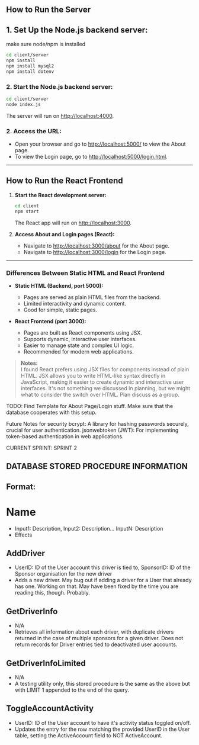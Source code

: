 ## How to Run the Server

## 1. Set Up the Node.js backend server:
make sure node/npm is installed

```sh
cd client/server
npm install
npm install mysql2
npm install dotenv
```

### 2. Start the Node.js backend server:
```sh
cd client/server
node index.js
```
The server will run on [http://localhost:4000](http://localhost:4000).

### 2. Access the URL:
- Open your browser and go to [http://localhost:5000/](http://localhost:5000/) to view the About page.
- To view the Login page, go to [http://localhost:5000/login.html](http://localhost:5000/login.html).

---

## How to Run the React Frontend

1. **Start the React development server:**
   ```sh
   cd client
   npm start
   ```
   The React app will run on [http://localhost:3000](http://localhost:3000/).

2. **Access About and Login pages (React):**
   - Navigate to [http://localhost:3000/about](http://localhost:3000/about) for the About page.
   - Navigate to [http://localhost:3000/login](http://localhost:3000/login) for the Login page.

---

### Differences Between Static HTML and React Frontend

- **Static HTML (Backend, port 5000):**
  - Pages are served as plain HTML files from the backend.
  - Limited interactivity and dynamic content.
  - Good for simple, static pages.

- **React Frontend (port 3000):**
  - Pages are built as React components using JSX.
  - Supports dynamic, interactive user interfaces.
  - Easier to manage state and complex UI logic.
  - Recommended for modern web applications.

> **Notes:**  
> I found React prefers using JSX files for components instead of plain HTML. JSX allows you to write HTML-like syntax directly in JavaScript, making it easier to create dynamic and interactive user interfaces. It's not something we discussed in planning, but we might what to consider the switch over HTML. Plan discuss as a group. 

TODO: Find Template for About Page/Login stuff. 
Make sure that the database cooperates with this setup.  

Future Notes for security
bcrypt: A library for hashing passwords securely, crucial for user authentication.
jsonwebtoken (JWT): For implementing token-based authentication in web applications.

CURRENT SPRINT: SPRINT 2

## DATABASE STORED PROCEDURE INFORMATION
## Format:
# Name
- Input1: Description, Input2: Description... InputN: Description
- Effects

## AddDriver
- UserID: ID of the User account this driver is tied to, SponsorID: ID of the Sponsor organisation for the new driver
- Adds a new driver. May bug out if adding a driver for a User that already has one. Working on that. May have been fixed by the time you are reading this, though. Probably.

## GetDriverInfo
- N/A
- Retrieves all information about each driver, with duplicate drivers returned in the case of multiple sponsors for a given driver. Does not return records for Driver entries tied to deactivated user accounts.

## GetDriverInfoLimited
- N/A
- A testing utility only, this stored procedure is the same as the above but with LIMIT 1 appended to the end of the query.

## ToggleAccountActivity
- UserID: ID of the User account to have it's activity status toggled on/off.
- Updates the entry for the row matching the provided UserID in the User table, setting the ActiveAccount field to NOT ActiveAccount.


